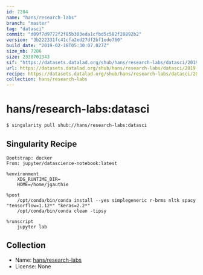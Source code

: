 ```yaml
---
id: 7284
name: "hans/research-labs"
branch: "master"
tag: "datasci"
commit: "d09f7d9772f2f85b303eda1cfbd5c582f28892b2"
version: "3b222331fc41cfa2ed27df2bf1ede760"
build_date: "2019-02-18T05:30:07.027Z"
size_mb: 7206
size: 2338701343
sif: "https://datasets.datalad.org/shub/hans/research-labs/datasci/2019-02-18-d09f7d97-3b222331/3b222331fc41cfa2ed27df2bf1ede760.simg"
url: https://datasets.datalad.org/shub/hans/research-labs/datasci/2019-02-18-d09f7d97-3b222331/
recipe: https://datasets.datalad.org/shub/hans/research-labs/datasci/2019-02-18-d09f7d97-3b222331/Singularity
collection: hans/research-labs
---
```


# hans/research-labs:datasci

```bash
$ singularity pull shub://hans/research-labs:datasci
```

## Singularity Recipe

```singularity
Bootstrap: docker
From: jupyter/datascience-notebook:latest

%environment
	XDG_RUNTIME_DIR=
	HOME=/home/jgauthie

%post
	/opt/conda/bin/conda install --yes simplegeneric r-brms nltk spacy "tensorflow=1.12*" "keras=2.2*"
	/opt/conda/bin/conda clean -tipsy

%runscript
	jupyter lab
```

## Collection

 - Name: [hans/research-labs](https://github.com/hans/research-labs)
 - License: None

